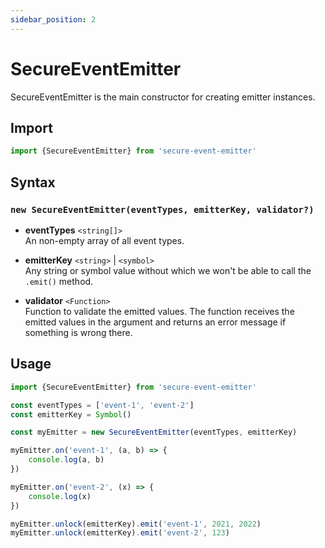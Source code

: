 ```yaml
---
sidebar_position: 2
---
```


# SecureEventEmitter

SecureEventEmitter is the main constructor for creating emitter instances.

## Import

```js
import {SecureEventEmitter} from 'secure-event-emitter'
```
## Syntax
### `new SecureEventEmitter(eventTypes, emitterKey, validator?)`


- **eventTypes** `<string[]>`  
    An non-empty array of all event types.

- **emitterKey** `<string>` | `<symbol>`  
    Any string or symbol value without which we won't be able to call the `.emit()` method.

- **validator** `<Function>`  
    Function to validate the emitted values․ The function receives the emitted values in the argument and returns an error message if something is wrong there.

## Usage

```js
import {SecureEventEmitter} from 'secure-event-emitter'

const eventTypes = ['event-1', 'event-2']
const emitterKey = Symbol()

const myEmitter = new SecureEventEmitter(eventTypes, emitterKey)

myEmitter.on('event-1', (a, b) => {
    console.log(a, b)
})

myEmitter.on('event-2', (x) => {
    console.log(x)
})

myEmitter.unlock(emitterKey).emit('event-1', 2021, 2022)
myEmitter.unlock(emitterKey).emit('event-2', 123)

```